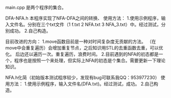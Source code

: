 main.cpp
是两个程序的集合。

DFA-NFA.h 
本程序实现了NFA-DFA之间的转换、
使用方法：
1.使用示例程序，输入文件名。分别在三个txt文件（1 f.txt   2 NFA.txt 3 NFA_3.txt）中。经过测试，分别成功。
2.自己构造。

目前改进的方向：
1.move函数目前是一种对时间复杂度无贡献的方法。
（在move中会重复遍历）会增加重复节点，之后知识用STL的去重函数去重，可以优化。
后边还以遍历一次。重复遍历，浪费时间。
2.目前遇到的NFA的初态都是一个，程序也是按照一个来处理，但实际上NFA的初态是个集合。需要更新一下理论知识。

NFA.h化简（初始版本测试程序较少，发现有bug可联系我QQ：953977230）
使用方法：
1.使用示例程序，输入文件名(DFA.txt)。经过测试，成功。
2.自己构造。


